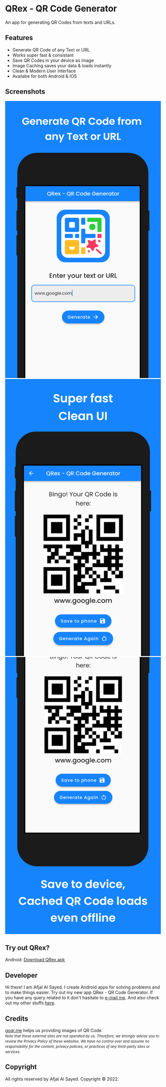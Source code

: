# QRex - QR Code Generator

An app for generating QR Codes from texts and URLs.

## Features

 - Generate QR Code of any Text or URL
 - Works super fast & consistant
 - Save QR Codes in your device as image
 - Image Caching saves your data & loads instantly
 - Clean & Modern User Interface
 - Availabe for both Android & IOS

## Screenshots

<!-- <img src="screenshots/screenshot_1.png" height="480">
<img src="screenshots/screenshot_2.png" height="480">
<img src="screenshots/screenshot_3.png" height="480"> -->
![hello](screenshots/screenshot_1.png)
![hello](screenshots/screenshot_2.png)
![hello](screenshots/screenshot_3.png)

## Try out QRex?

Android: [Download QRex.apk](https://www.goggle.com)

## Developer

Hi there! I am Afjal Al Sayed. I create Android apps for solving problems and to make things easier. Try out my new app QRex - QR Code Generator. If you have any query related to it don't hasitate to [e-mail me](mailto:sayed01851@gmail.com). And also check out my other stuffs [here](kjad).

## Credits

[goqr.me](https://goqr.me/api/) helps us providing images of QR Code. <br/>  <i><small>Note that these external sites are not operated by us. Therefore, we strongly advise you to review the Privacy Policy of these websites. We have no control over and assume no responsibility for the content, privacy policies, or practices of any third-party sites or services.</small></i>

## Copyright

All rights reserved by Afjal Al Sayed. Copyright &copy; 2022.
